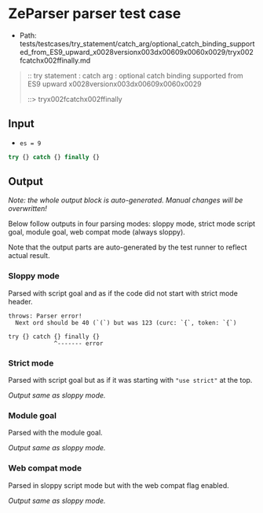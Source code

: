 # ZeParser parser test case

- Path: tests/testcases/try_statement/catch_arg/optional_catch_binding_supported_from_ES9_upward_x0028versionx003dx00609x0060x0029/tryx002fcatchx002ffinally.md

> :: try statement : catch arg : optional catch binding supported from ES9 upward x0028versionx003dx00609x0060x0029
>
> ::> tryx002fcatchx002ffinally

## Input

- `es = 9`

`````js
try {} catch {} finally {}
`````

## Output

_Note: the whole output block is auto-generated. Manual changes will be overwritten!_

Below follow outputs in four parsing modes: sloppy mode, strict mode script goal, module goal, web compat mode (always sloppy).

Note that the output parts are auto-generated by the test runner to reflect actual result.

### Sloppy mode

Parsed with script goal and as if the code did not start with strict mode header.

`````
throws: Parser error!
  Next ord should be 40 (`(`) but was 123 (curc: `{`, token: `{`)

try {} catch {} finally {}
             ^------- error
`````

### Strict mode

Parsed with script goal but as if it was starting with `"use strict"` at the top.

_Output same as sloppy mode._

### Module goal

Parsed with the module goal.

_Output same as sloppy mode._

### Web compat mode

Parsed in sloppy script mode but with the web compat flag enabled.

_Output same as sloppy mode._
